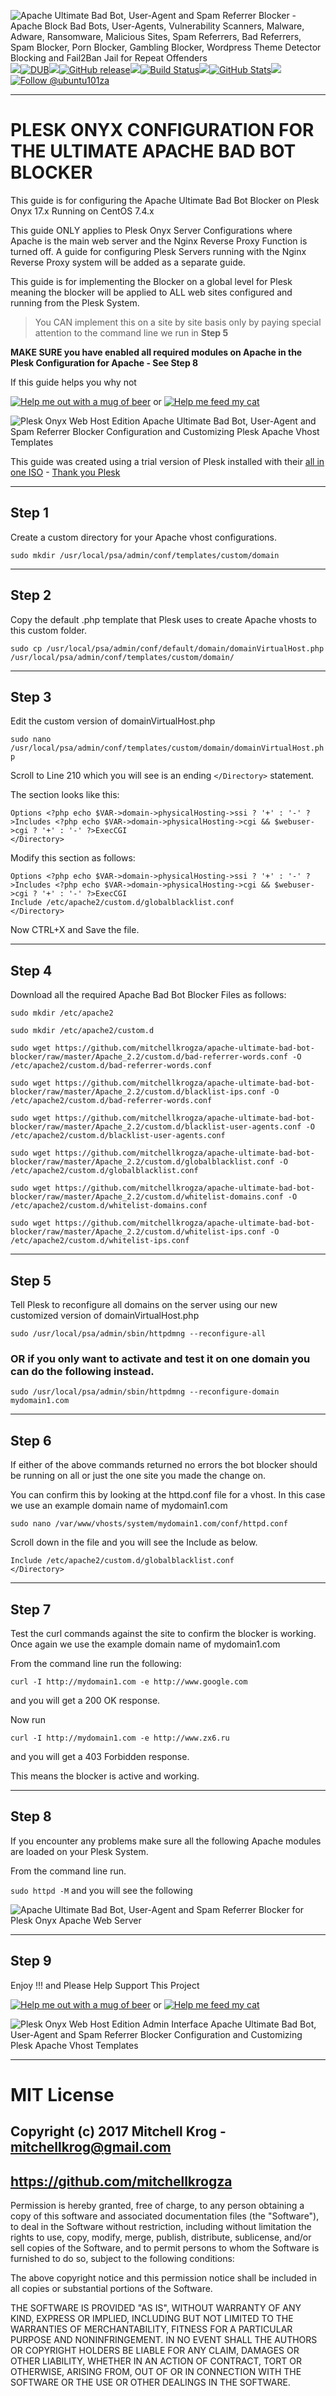 <img src="https://github.com/mitchellkrogza/apache-ultimate-bad-bot-blocker/blob/master/.assets/apache-ultimate-bad-bot-referrer-blocker-script.png" alt="Apache Ultimate Bad Bot, User-Agent and Spam Referrer Blocker - Apache Block Bad Bots, User-Agents, Vulnerability Scanners, Malware, Adware, Ransomware, Malicious Sites, Spam Referrers, Bad Referrers, Spam Blocker, Porn Blocker, Gambling Blocker,  Wordpress Theme Detector Blocking and Fail2Ban Jail for Repeat Offenders"/><img src="https://github.com/mitchellkrogza/apache-ultimate-bad-bot-blocker/blob/master/.assets/spacer.jpg"/>[![DUB](https://img.shields.io/dub/l/vibe-d.svg)](https://github.com/mitchellkrogza/apache-ultimate-bad-bot-blocker/blob/master/LICENSE.md)<img src="https://github.com/mitchellkrogza/apache-ultimate-bad-bot-blocker/blob/master/.assets/spacer.jpg"/>[![GitHub release](https://img.shields.io/github/release/mitchellkrogza/apache-ultimate-bad-bot-blocker.svg)](https://github.com/mitchellkrogza/apache-ultimate-bad-bot-blocker/releases/latest)<img src="https://github.com/mitchellkrogza/apache-ultimate-bad-bot-blocker/blob/master/.assets/spacer.jpg"/>[![Build Status](https://travis-ci.org/mitchellkrogza/apache-ultimate-bad-bot-blocker.svg?branch=master)](https://travis-ci.org/mitchellkrogza/apache-ultimate-bad-bot-blocker)<img src="https://github.com/mitchellkrogza/apache-ultimate-bad-bot-blocker/blob/master/.assets/spacer.jpg"/>[![GitHub Stats](https://img.shields.io/badge/github-stats-ff5500.svg)](http://githubstats.com/mitchellkrogza/apache-ultimate-bad-bot-blocker)<img src="https://github.com/mitchellkrogza/apache-ultimate-bad-bot-blocker/blob/master/.assets/spacer.jpg"/><a href='https://twitter.com/ubuntu101za'><img src='https://img.shields.io/twitter/follow/ubuntu101za.svg?style=social&label=Follow' alt='Follow @ubuntu101za'></a>

************************************************
# PLESK ONYX CONFIGURATION FOR THE ULTIMATE APACHE BAD BOT BLOCKER

This guide is for configuring the Apache Ultimate Bad Bot Blocker on Plesk Onyx 17.x Running on CentOS 7.4.x

This guide ONLY applies to Plesk Onyx Server Configurations where Apache is the main web server and the Nginx Reverse Proxy Function is turned off. A guide for configuring Plesk Servers running with the Nginx Reverse Proxy system will be added as a separate guide.

This guide is for implementing the Blocker on a global level for Plesk meaning the blocker will be applied to ALL web sites configured and running from the Plesk System.

> You CAN implement this on a site by site basis only by paying special attention to the command line we run in **Step 5**

**MAKE SURE you have enabled all required modules on Apache in the Plesk Configuration for Apache - See Step 8**

If this guide helps you why not

[![Help me out with a mug of beer](https://img.shields.io/badge/Help%20-%20me%20out%20with%20a%20mug%20of%20%F0%9F%8D%BA-blue.svg)](https://paypal.me/mitchellkrog/) or [![Help me feed my cat](https://img.shields.io/badge/Help%20-%20me%20feed%20my%20hungry%20cat%20%F0%9F%98%B8-blue.svg)](https://paypal.me/mitchellkrog/)


<img src="https://github.com/mitchellkrogza/apache-ultimate-bad-bot-blocker/blob/master/.assets/plesk-onyx-web-host-edition-apache-bad-bot-referrer-blocker-setup.jpg" alt="Plesk Onyx Web Host Edition Apache Ultimate Bad Bot, User-Agent and Spam Referrer Blocker Configuration and Customizing Plesk Apache Vhost Templates"/>


This guide was created using a trial version of Plesk installed with their [all in one ISO](https://autoinstall.plesk.com/iso/plesk-17.0-centos7-x86_64.iso) - [Thank you Plesk](https://www.plesk.com/)
************************************************
## Step 1

Create a custom directory for your Apache vhost configurations. 

`sudo mkdir /usr/local/psa/admin/conf/templates/custom/domain`

************************************************
## Step 2

Copy the default .php template that Plesk uses to create Apache vhosts to this custom folder.

`sudo cp /usr/local/psa/admin/conf/default/domain/domainVirtualHost.php /usr/local/psa/admin/conf/templates/custom/domain/`

************************************************
## Step 3

Edit the custom version of domainVirtualHost.php

`sudo nano /usr/local/psa/admin/conf/templates/custom/domain/domainVirtualHost.php`

Scroll to Line 210 which you will see is an ending `</Directory>` statement.

The section looks like this:

```
Options <?php echo $VAR->domain->physicalHosting->ssi ? '+' : '-' ?>Includes <?php echo $VAR->domain->physicalHosting->cgi && $webuser->cgi ? '+' : '-' ?>ExecCGI
</Directory>
```

Modify this section as follows:

```
Options <?php echo $VAR->domain->physicalHosting->ssi ? '+' : '-' ?>Includes <?php echo $VAR->domain->physicalHosting->cgi && $webuser->cgi ? '+' : '-' ?>ExecCGI
Include /etc/apache2/custom.d/globalblacklist.conf
</Directory>
```

Now CTRL+X and Save the file.

************************************************
## Step 4

Download all the required Apache Bad Bot Blocker Files as follows:

```
sudo mkdir /etc/apache2

sudo mkdir /etc/apache2/custom.d

sudo wget https://github.com/mitchellkrogza/apache-ultimate-bad-bot-blocker/raw/master/Apache_2.2/custom.d/bad-referrer-words.conf -O /etc/apache2/custom.d/bad-referrer-words.conf

sudo wget https://github.com/mitchellkrogza/apache-ultimate-bad-bot-blocker/raw/master/Apache_2.2/custom.d/blacklist-ips.conf -O /etc/apache2/custom.d/bad-referrer-words.conf

sudo wget https://github.com/mitchellkrogza/apache-ultimate-bad-bot-blocker/raw/master/Apache_2.2/custom.d/blacklist-user-agents.conf -O /etc/apache2/custom.d/blacklist-user-agents.conf

sudo wget https://github.com/mitchellkrogza/apache-ultimate-bad-bot-blocker/raw/master/Apache_2.2/custom.d/globalblacklist.conf -O /etc/apache2/custom.d/globalblacklist.conf

sudo wget https://github.com/mitchellkrogza/apache-ultimate-bad-bot-blocker/raw/master/Apache_2.2/custom.d/whitelist-domains.conf -O /etc/apache2/custom.d/whitelist-domains.conf

sudo wget https://github.com/mitchellkrogza/apache-ultimate-bad-bot-blocker/raw/master/Apache_2.2/custom.d/whitelist-ips.conf -O /etc/apache2/custom.d/whitelist-ips.conf

```

************************************************
## Step 5

Tell Plesk to reconfigure all domains on the server using our new customized version of domainVirtualHost.php

`sudo /usr/local/psa/admin/sbin/httpdmng --reconfigure-all`

### OR if you only want to activate and test it on one domain you can do the following instead.

`sudo /usr/local/psa/admin/sbin/httpdmng --reconfigure-domain mydomain1.com`

************************************************
## Step 6

If either of the above commands returned no errors the bot blocker should be running on all or just the one site you made the change on.

You can confirm this by looking at the httpd.conf file for a vhost. In this case we use an example domain name of mydomain1.com

`sudo nano /var/www/vhosts/system/mydomain1.com/conf/httpd.conf`

Scroll down in the file and you will see the Include as below.

```
Include /etc/apache2/custom.d/globalblacklist.conf
</Directory>
```

************************************************
## Step 7

Test the curl commands against the site to confirm the blocker is working. Once again we use the example domain name of mydomain1.com

From the command line run the following:

`curl -I http://mydomain1.com -e http://www.google.com`

and you will get a 200 OK response.

Now run

`curl -I http://mydomain1.com -e http://www.zx6.ru`

and you will get a 403 Forbidden response.

This means the blocker is active and working.

************************************************
## Step 8 

If you encounter any problems make sure all the following Apache modules are loaded on your Plesk System.

From the command line run.

`sudo httpd -M` and you will see the following

<img src="https://github.com/mitchellkrogza/apache-ultimate-bad-bot-blocker/blob/master/.assets/plesk-onyx-apache-modules.jpg" alt="Apache Ultimate Bad Bot, User-Agent and Spam Referrer Blocker for Plesk Onyx Apache Web Server"/>

************************************************
## Step 9

Enjoy !!! and Please Help Support This Project 

[![Help me out with a mug of beer](https://img.shields.io/badge/Help%20-%20me%20out%20with%20a%20mug%20of%20%F0%9F%8D%BA-blue.svg)](https://paypal.me/mitchellkrog/) or [![Help me feed my cat](https://img.shields.io/badge/Help%20-%20me%20feed%20my%20hungry%20cat%20%F0%9F%98%B8-blue.svg)](https://paypal.me/mitchellkrog/)

<img src="https://github.com/mitchellkrogza/apache-ultimate-bad-bot-blocker/blob/master/.assets/plesk-control-panel.jpg" alt="Plesk Onyx Web Host Edition Admin Interface Apache Ultimate Bad Bot, User-Agent and Spam Referrer Blocker Configuration and Customizing Plesk Apache Vhost Templates"/>

************************************************
# MIT License

## Copyright (c) 2017 Mitchell Krog - mitchellkrog@gmail.com
## https://github.com/mitchellkrogza

Permission is hereby granted, free of charge, to any person obtaining a copy
of this software and associated documentation files (the "Software"), to deal
in the Software without restriction, including without limitation the rights
to use, copy, modify, merge, publish, distribute, sublicense, and/or sell
copies of the Software, and to permit persons to whom the Software is
furnished to do so, subject to the following conditions:

The above copyright notice and this permission notice shall be included in all
copies or substantial portions of the Software.

THE SOFTWARE IS PROVIDED "AS IS", WITHOUT WARRANTY OF ANY KIND, EXPRESS OR
IMPLIED, INCLUDING BUT NOT LIMITED TO THE WARRANTIES OF MERCHANTABILITY,
FITNESS FOR A PARTICULAR PURPOSE AND NONINFRINGEMENT. IN NO EVENT SHALL THE
AUTHORS OR COPYRIGHT HOLDERS BE LIABLE FOR ANY CLAIM, DAMAGES OR OTHER
LIABILITY, WHETHER IN AN ACTION OF CONTRACT, TORT OR OTHERWISE, ARISING FROM,
OUT OF OR IN CONNECTION WITH THE SOFTWARE OR THE USE OR OTHER DEALINGS IN THE
SOFTWARE.